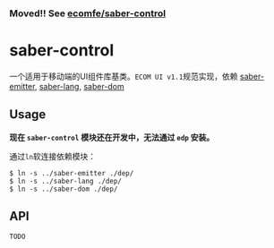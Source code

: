 ### **Moved!!**  See [ecomfe/saber-control](https://github.com/ecomfe/saber-control)


saber-control
===

一个适用于移动端的UI组件库基类。`ECOM UI v1.1`规范实现，依赖 [saber-emitter](https://github.com/ecomfe/saber-emitter), [saber-lang](https://github.com/ecomfe/saber-lang), [saber-dom](https://github.com/ecomfe/saber-dom)

Usage
---

**现在 `saber-control` 模块还在开发中，无法通过 `edp` 安装。**

通过`ln`软连接依赖模块：
	
	$ ln -s ../saber-emitter ./dep/
    $ ln -s ../saber-lang ./dep/
    $ ln -s ../saber-dom ./dep/


API
---
	TODO